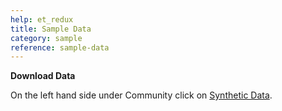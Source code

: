 ```yaml
---
help: et_redux
title: Sample Data
category: sample
reference: sample-data
---
```


**Download Data**

On the left hand side under Community click on [Synthetic Data](http://cirdles.org/node/59). 